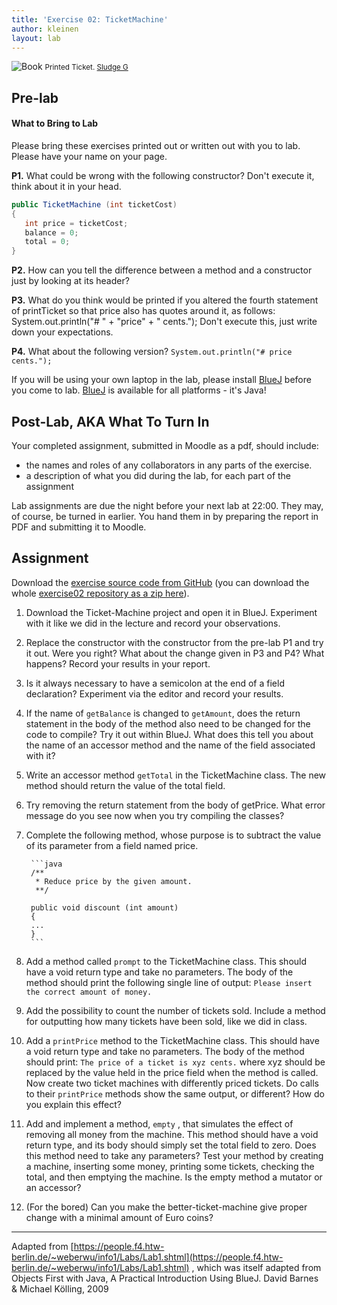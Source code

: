 ```yaml
---
title: 'Exercise 02: TicketMachine'
author: kleinen
layout: lab
---
```


![Book](../../images/ticket-5277919863_b741ccde84_b.jpg)
<small class = "float-right">Printed Ticket. [Sludge G](https://www.flickr.com/photos/sludgeulper/5277919863/)</small>


## Pre-lab

#### What to Bring to Lab

Please bring these exercises printed out or written out with you to lab. Please have your name on your page.

**P1.** What could be wrong with the following constructor? Don't execute it, think about it in your head.

```java
public TicketMachine (int ticketCost)
{
   int price = ticketCost;
   balance = 0;
   total = 0;
}
```

**P2.** How can you tell the difference between a method and a constructor just by looking at its header?

**P3.** What do you think would be printed if you altered the fourth statement of printTicket so that price also has quotes around it, as follows:
System.out.println("# " + "price" + " cents.");
Don't execute this, just write down your expectations.

**P4.** What about the following version?
`System.out.println("# price cents.");`

If you will be using your own laptop in the lab, please install [BlueJ](https://www.bluej.org/) before you come to lab. [BlueJ](https://www.bluej.org/) is available for all platforms - it's Java!

## Post-Lab, AKA What To Turn In

Your completed assignment, submitted in Moodle as a pdf,
should include:

* the names and roles of any collaborators in any parts of the exercise.
* a description of what you did during the lab, for each part of the assignment

Lab assignments are due the night before your next lab at 22:00. They may, of course, be turned in earlier. You hand them in by preparing the report in PDF and submitting it to Moodle.

## Assignment

Download the [exercise source code from GitHub][1] (you can download the whole [exercise02 repository as a zip here][2]).

1. Download the Ticket-Machine project and open it in BlueJ. Experiment with it like we did in the lecture and record your observations.  
2. Replace the constructor with the constructor from the pre-lab P1 and try it out. Were you right? What about the change given in P3 and P4? What happens? Record your results in your report.
3. Is it always necessary to have a semicolon at the end of a field declaration? Experiment via the editor and record your results.
4. If the name of `getBalance` is changed to `getAmount`, does the return statement in the body of the method also need to be changed for the code to compile? Try it out within BlueJ. What does this tell you about the name of an accessor method and the name of the field associated with it?
5. Write an accessor method `getTotal` in the TicketMachine class. The new method should return the value of the total field.
6. Try removing the return statement from the body of getPrice. What error message do you see now when you try compiling the classes?
7. Complete the following method, whose purpose is to subtract the value of its parameter from a field named price.

        ```java
        /**
         * Reduce price by the given amount.
         **/

        public void discount (int amount)
        {
        ...
        }
        ```

8. Add a method called `prompt` to the TicketMachine class. This should have a void return type and take no parameters. The body of the method should print the following single line of output: `Please insert the correct amount of money.`
9. Add the possibility to count the number of tickets sold. Include a method for outputting how many tickets have been sold, like we did in class.
10. Add a `printPrice` method to the TicketMachine class. This should have a void return type and take no parameters. The body of the method should print: `The price of a ticket is xyz cents.`  where xyz should be replaced by the value held in the price field when the method is called. Now create two ticket machines with differently priced tickets. Do calls to their `printPrice` methods show the same output, or different? How do you explain this effect?
11. Add and implement a method, `empty` , that simulates the effect of removing all money from the machine. This method should have a void return type, and its body should simply set the total field to zero. Does this method need to take any parameters? Test your method by creating a machine, inserting some money, printing some tickets, checking the total, and then emptying the machine. Is the empty method a mutator or an accessor?
12. (For the bored) Can you make the better-ticket-machine give proper change with a minimal amount of Euro coins?


* * *

Adapted from [https://people.f4.htw-berlin.de/~weberwu/info1/Labs/Lab1.shtml](https://people.f4.htw-berlin.de/~weberwu/info1/Labs/Lab1.shtml) , which was itself adapted from Objects First with Java, A Practical Introduction Using BlueJ. David Barnes & Michael K&ouml;lling, 2009

[1]: https://github.com/htw-imi-info1/exercise02
[2]: https://github.com/htw-imi-info1/exercise02/zipball/master
